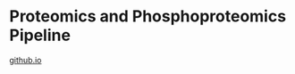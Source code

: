 # Proteomics and Phosphoproteomics Pipeline

[github.io](https://zhenzuo2.github.io/PPP/docs/index.html)

